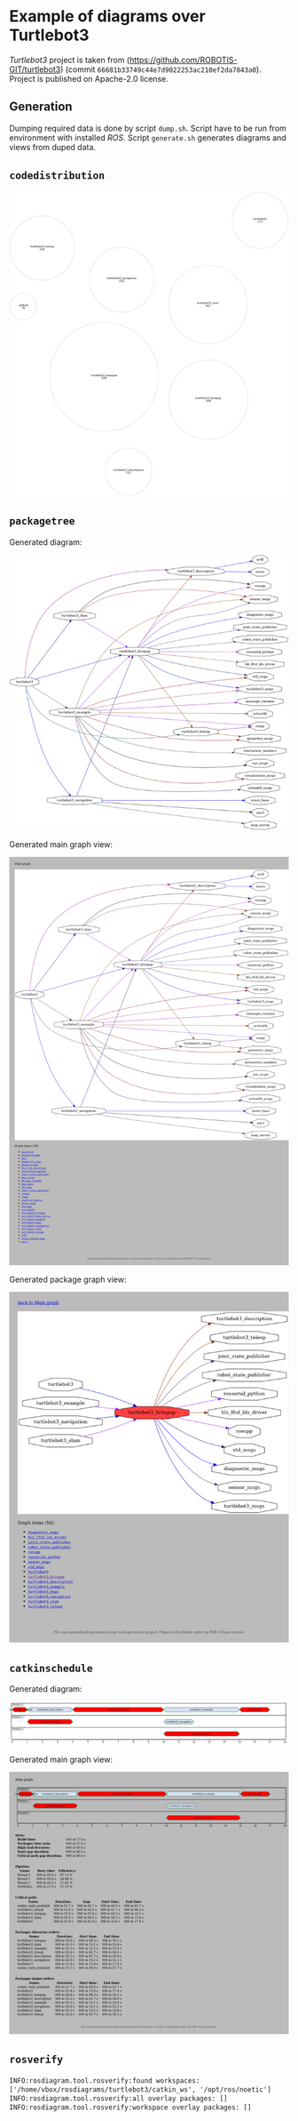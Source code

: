 # Example of diagrams over Turtlebot3

*Turtlebot3* project is taken from (https://github.com/ROBOTIS-GIT/turtlebot3) (commit `66681b33749c44e7d9022253ac210ef2da7843a0`).
Project is published on Apache-2.0 license.



## Generation

Dumping required data is done by script `dump.sh`. Script have to be run from environment with installed *ROS*.
Script `generate.sh` generates diagrams and views from duped data.



## `codedistribution`

[![code distribution chart](out/codedistribution-small.png "code distribution chart")](out/codedistribution.png)


## `packagetree`

Generated diagram:

[![catkin packages tree](out/catkintree/full_graph-small.png "catkin packages tree")](out/catkintree/full_graph.png)

Generated main graph view:

[![main graph view](out/catkintree/main-page-small.png "main graph view")](out/catkintree/main-page.png)

Generated package graph view:

[![package graph view](out/catkintree/node-page-small.png "package graph view")](out/catkintree/node-page.png)


## `catkinschedule`

Generated diagram:

[![catkin packages tree](out/catkinschedule/schedule-small.png "catkin packages tree")](out/catkinschedule/schedule.png)

Generated main graph view:

[![main graph view](out/catkinschedule/main-page-small.png "main graph view")](out/catkinschedule/main-page.png)


## `rosverify`

```
INFO:rosdiagram.tool.rosverify:found workspaces: ['/home/vbox/rosdiagrams/turtlebot3/catkin_ws', '/opt/ros/noetic']
INFO:rosdiagram.tool.rosverify:all overlay packages: []
INFO:rosdiagram.tool.rosverify:workspace overlay packages: []

```

